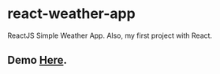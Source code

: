 # react-weather-app
ReactJS Simple Weather App. Also, my first project with React.

## Demo [Here]([https://pages.github.com/](https://reaweather.herokuapp.com/)).

